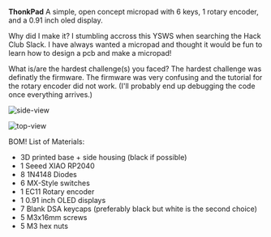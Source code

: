 **ThonkPad**
A simple, open concept micropad with 6 keys, 1 rotary encoder, and a 0.91 inch oled display.

Why did I make it?
I stumbling accross this YSWS when searching the Hack Club Slack. I have always wanted a micropad and thought it would be fun to learn how to design a pcb and make a micropad!

What is/are the hardest challenge(s) you faced?
The hardest challenge was definatly the firmware. The firmware was very confusing and the tutorial for the rotary encoder did not work. (I'll probably end up debugging the code once everything arrives.)

![side-view](https://github.com/user-attachments/assets/11bbdfde-fec9-416e-9072-dbf1d9098461)

![top-view](https://github.com/user-attachments/assets/d3b773f6-fd29-4c84-86e1-5eb98ffb1e3b)


BOM!
List of Materials:
- 3D printed base + side housing (black if possible)
- 1 Seeed XIAO RP2040
- 8 1N4148 Diodes
- 6 MX-Style switches
- 1 EC11 Rotary encoder
- 1 0.91 inch OLED displays
- 7 Blank DSA keycaps (preferably black but white is the second choice)
- 5 M3x16mm screws
- 5 M3 hex nuts
